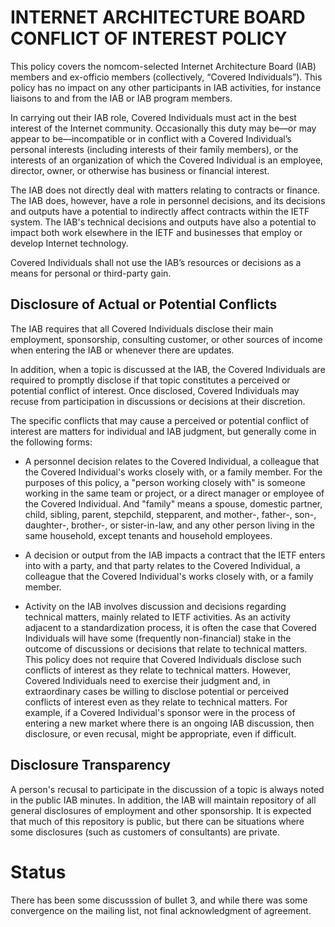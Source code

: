 # INTERNET ARCHITECTURE BOARD CONFLICT OF INTEREST POLICY

This policy covers the nomcom-selected Internet Architecture Board (IAB) members and ex-officio members (collectively, “Covered Individuals”). This policy has no impact on any other participants in IAB activities, for instance liaisons to and from the IAB or IAB program members.

In carrying out their IAB role, Covered Individuals must act in the best interest of the Internet community. Occasionally this duty may be—or may appear to be—incompatible or in conflict with a Covered Individual’s personal interests (including interests of their family members), or the interests of an organization of which the Covered Individual is an employee, director, owner, or otherwise has business or financial interest.

The IAB does not directly deal with matters relating to contracts or finance. The IAB does, however, have a role in personnel decisions, and its decisions and outputs have a potential to indirectly affect contracts within the IETF system. The IAB's technical decisions and outputs have also a potential to impact both work elsewhere in the IETF and businesses that employ or develop Internet technology.

Covered Individuals shall not use the IAB’s resources or decisions as a means for personal or third-party gain.

## Disclosure of Actual or Potential Conflicts

The IAB requires that all Covered Individuals disclose their main employment, sponsorship, consulting customer, or other sources of income when entering the IAB or whenever there are updates.

In addition, when a topic is discussed at the IAB, the Covered Individuals are required to promptly disclose if that topic constitutes a perceived or potential conflict of interest.  Once disclosed, Covered Individuals may recuse from participation in discussions or decisions at their discretion.

The specific conflicts that may cause a perceived or potential conflict of interest are matters for individual and IAB judgment, but generally come in the following forms:

* A personnel decision relates to the Covered Individual, a colleague that the Covered Individual's works closely with, or a family member. For the purposes of this policy, a "person working closely with" is someone working in the same team or project, or a direct manager or employee of the Covered Individual. And "family" means a spouse, domestic partner, child, sibling, parent, stepchild, stepparent, and mother-, father-, son-, daughter-, brother-, or sister-in-law, and any other person living in the same household, except tenants and household employees.

* A decision or output from the IAB impacts a contract that the IETF enters into with a party, and that party relates to the Covered Individual, a colleague that the Covered Individual's works closely with, or a family member.

* Activity on the IAB involves discussion and decisions regarding technical matters, mainly related to IETF
activities. As an activity adjacent to a standardization process, it is often the case that Covered Individuals will have some (frequently non-financial) stake in the outcome of discussions or decisions that relate to technical matters.  This policy does not require that Covered Individuals disclose such conflicts of interest as they relate to technical matters. However, Covered Individuals need to exercise their judgment and, in extraordinary cases be willing to disclose potential or perceived conflicts of interest even as they relate to technical matters. For example, if a Covered Individual's sponsor were in the process of entering a new market where there is an ongoing IAB discussion, then disclosure, or even recusal, might be appropriate, even if difficult.

## Disclosure Transparency

A person's recusal to participate in the discussion of a topic is always noted in the public IAB minutes. In addition, the IAB will maintain repository of all general disclosures of employment and other sponsorship. It is expected that much of this repository is public, but there can be situations where some disclosures (such as customers of consultants) are private.

# Status

There has been some discusssion of bullet 3, and while there was some convergence on the mailing list, not final acknowledgment of agreement.
